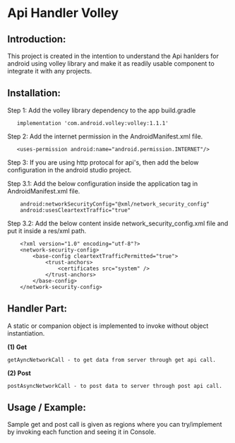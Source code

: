 # Api Handler Volley

## Introduction:

This project is created in the intention to understand the Api hanlders for android using volley library and make it as readily usable component to integrate it with any projects.

## Installation:

Step 1: Add the volley library dependency to the app build.gradle

       implementation 'com.android.volley:volley:1.1.1'

Step 2: Add the internet permission in the AndroidManifest.xml file.

       <uses-permission android:name="android.permission.INTERNET"/>

Step 3: If you are using http protocal for api's, then add the below configuration in the android studio project.

   Step 3.1: Add the below configuration inside the application tag in AndroidManifest.xml file.

        android:networkSecurityConfig="@xml/network_security_config"
        android:usesCleartextTraffic="true"

   Step 3.2:  Add the below content inside network_security_config.xml file and put it inside a res/xml path.

        <?xml version="1.0" encoding="utf-8"?>
        <network-security-config>
            <base-config cleartextTrafficPermitted="true">
                <trust-anchors>
                    <certificates src="system" />
                </trust-anchors>
            </base-config>
        </network-security-config>

## Handler Part:

A static or companion object is implemented to invoke without object instantiation.

**(1) Get**

    getAyncNetworkCall - to get data from server through get api call.

**(2) Post**

    postAsyncNetworkCall - to post data to server through post api call.


## Usage / Example:

Sample get and post call is given as regions where you can try/implement by invoking each function and seeing it in Console.


